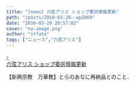 ```yaml
---
title: "[news] 六弦アリス ショップ委託情報更新"
path: "/posts/2010-03-28--wp2069"
date: "2010-03-28 20:57:02"
cover: "no-image.png"
author: "stfate"
tags: ["ニュース","六弦アリス"]
---
```


<style type="text/css">
<!--
p {white-space: pre-wrap};
-->
</style>

<a class="topics" href="http://www.rokugen.net/" target="_blank">- 六弦アリス ショップ委託情報更新</a>
<div class="news">【新興宗教　万華教】とらのあなに再納品とのこと．</div>